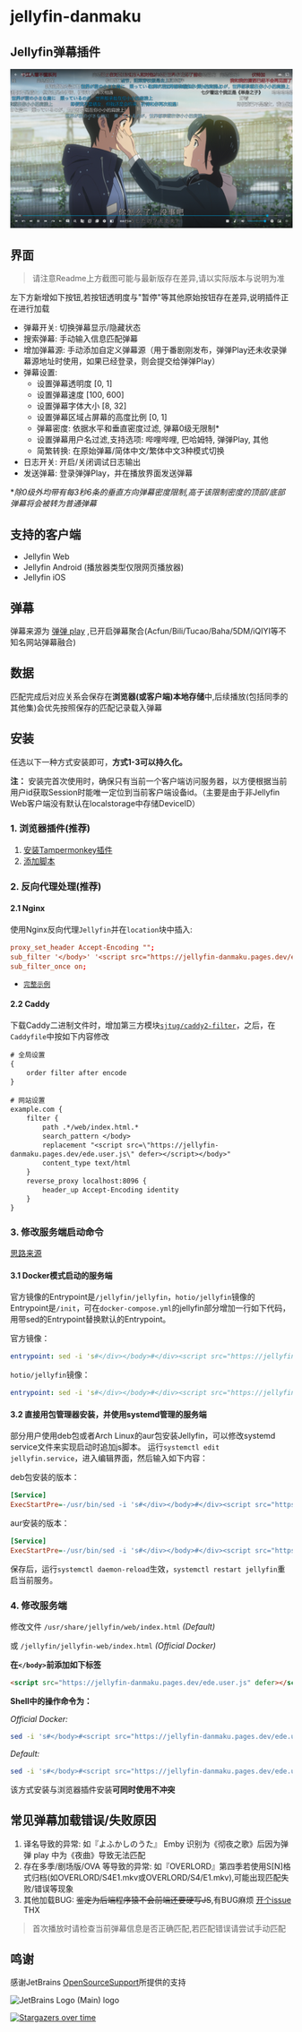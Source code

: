 # jellyfin-danmaku

## Jellyfin弹幕插件

![image](/Simple.png)

## 界面

> 请注意Readme上方截图可能与最新版存在差异,请以实际版本与说明为准

左下方新增如下按钮,若按钮透明度与"暂停"等其他原始按钮存在差异,说明插件正在进行加载

- 弹幕开关: 切换弹幕显示/隐藏状态
- 搜索弹幕: 手动输入信息匹配弹幕
- 增加弹幕源: 手动添加自定义弹幕源（用于番剧刚发布，弹弹Play还未收录弹幕源地址时使用，如果已经登录，则会提交给弹弹Play）
- 弹幕设置:
  - 设置弹幕透明度 [0, 1]
  - 设置弹幕速度 [100, 600]
  - 设置弹幕字体大小 [8, 32]
  - 设置弹幕区域占屏幕的高度比例 [0, 1]
  - 弹幕密度: 依据水平和垂直密度过滤, 弹幕0级无限制*
  - 设置弹幕用户名过滤,支持选项: 哔哩哔哩, 巴哈姆特, 弹弹Play, 其他
  - 简繁转换: 在原始弹幕/简体中文/繁体中文3种模式切换
- 日志开关: 开启/关闭调试日志输出
- 发送弹幕: 登录弹弹Play，并在播放界面发送弹幕

 **除0级外均带有每3秒6条的垂直方向弹幕密度限制,高于该限制密度的顶部/底部弹幕将会被转为普通弹幕*

## 支持的客户端

- Jellyfin Web
- Jellyfin Android (播放器类型仅限网页播放器)
- Jellyfin iOS

## 弹幕

弹幕来源为 [弹弹 play](https://www.dandanplay.com/) ,已开启弹幕聚合(Acfun/Bili/Tucao/Baha/5DM/iQIYI等不知名网站弹幕融合)

## 数据

匹配完成后对应关系会保存在**浏览器(或客户端)本地存储**中,后续播放(包括同季的其他集)会优先按照保存的匹配记录载入弹幕

## 安装

任选以下一种方式安装即可，**方式1-3可以持久化。**

**注：** 安装完首次使用时，确保只有当前一个客户端访问服务器，以方便根据当前用户id获取Session时能唯一定位到当前客户端设备id。（主要是由于非Jellyfin Web客户端没有默认在localstorage中存储DeviceID）

### 1. 浏览器插件(推荐)

1. [安装Tampermonkey插件](https://www.tampermonkey.net/)
2. [添加脚本](https://jellyfin-danmaku.pages.dev/ede.user.js)

### 2. 反向代理处理(推荐)

#### 2.1 Nginx

使用Nginx反向代理`Jellyfin`并在`location`块中插入:

```conf
proxy_set_header Accept-Encoding "";
sub_filter '</body>' '<script src="https://jellyfin-danmaku.pages.dev/ede.user.js" defer></script></body>';
sub_filter_once on;
```

- [`完整示例`](https://github.com/Izumiko/jellyfin-danmaku/issues/8)

#### 2.2 Caddy

下载Caddy二进制文件时，增加第三方模块[`sjtug/caddy2-filter`](https://github.com/sjtug/caddy2-filter)，之后，在`Caddyfile`中按如下内容修改

```Caddyfile
# 全局设置
{
    order filter after encode
}

# 网站设置
example.com {
    filter {
        path .*/web/index.html.*
        search_pattern </body>
        replacement "<script src=\"https://jellyfin-danmaku.pages.dev/ede.user.js\" defer></script></body>"
        content_type text/html
    }
    reverse_proxy localhost:8096 {
        header_up Accept-Encoding identity
    }
}
```

### 3. 修改服务端启动命令

[思路来源](https://github.com/Izumiko/jellyfin-danmaku/issues/20)

#### 3.1 Docker模式启动的服务端

官方镜像的Entrypoint是`/jellyfin/jellyfin`，`hotio/jellyfin`镜像的Entrypoint是`/init`，可在`docker-compose.yml`的jellyfin部分增加一行如下代码，用带sed的Entrypoint替换默认的Entrypoint。

官方镜像：

```yaml
entrypoint: sed -i 's#</div></body>#</div><script src="https://jellyfin-danmaku.pages.dev/ede.user.js" defer></script></body>#' /jellyfin/jellyfin-web/index.html && /jellyfin/jellyfin
```

`hotio/jellyfin`镜像：

```yaml
entrypoint: sed -i 's#</div></body>#</div><script src="https://jellyfin-danmaku.pages.dev/ede.user.js" defer></script></body>#' /usr/share/jellyfin/web/index.html && /init
```

#### 3.2 直接用包管理器安装，并使用systemd管理的服务端

部分用户使用deb包或者Arch Linux的aur包安装Jellyfin，可以修改systemd service文件来实现启动时追加js脚本。
运行`systemctl edit jellyfin.service`，进入编辑界面，然后输入如下内容：

deb包安装的版本：

```ini
[Service]
ExecStartPre=-/usr/bin/sed -i 's#</div></body>#</div><script src="https://jellyfin-danmaku.pages.dev/ede.user.js" defer></script></body>#' /usr/share/jellyfin/web/index.html
```

aur安装的版本：

```ini
[Service]
ExecStartPre=-/usr/bin/sed -i 's#</div></body>#</div><script src="https://jellyfin-danmaku.pages.dev/ede.user.js" defer></script></body>#' /usr/lib/jellyfin/jellyfin-web/index.html
```

保存后，运行`systemctl daemon-reload`生效，`systemctl restart jellyfin`重启当前服务。

### 4. 修改服务端

修改文件 `/usr/share/jellyfin/web/index.html`
*(Default)*

或 `/jellyfin/jellyfin-web/index.html`
*(Official Docker)*

**在`</body>`前添加如下标签**

```html
<script src="https://jellyfin-danmaku.pages.dev/ede.user.js" defer></script>
```

**Shell中的操作命令为：**

*Official Docker:*

```bash
sed -i 's#</body>#<script src="https://jellyfin-danmaku.pages.dev/ede.user.js" defer></script></body>#' /jellyfin/jellyfin-web/index.html
```

*Default:*

```bash
sed -i 's#</body>#<script src="https://jellyfin-danmaku.pages.dev/ede.user.js" defer></script></body>#' /usr/share/jellyfin/web/index.html
```

该方式安装与浏览器插件安装**可同时使用不冲突**

## 常见弹幕加载错误/失败原因

1. 译名导致的异常: 如『よふかしのうた』 Emby 识别为《彻夜之歌》后因为弹弹 play 中为《夜曲》导致无法匹配
2. 存在多季/剧场版/OVA 等导致的异常: 如『OVERLORD』第四季若使用S[N]格式归档(如OVERLORD/S4E1.mkv或OVERLORD/S4/E1.mkv),可能出现匹配失败/错误等现象
3. 其他加载BUG: ~~鉴定为后端程序猿不会前端还要硬写JS~~,有BUG麻烦 [开个issue](https://github.com/Izumiko/jellyfin-danmaku/issues/new/choose) THX

> 首次播放时请检查当前弹幕信息是否正确匹配,若匹配错误请尝试手动匹配

## 鸣谢

感谢JetBrains [OpenSourceSupport](https://jb.gg/OpenSourceSupport)所提供的支持

![JetBrains Logo (Main) logo](https://resources.jetbrains.com/storage/products/company/brand/logos/jb_beam.svg)

[![Stargazers over time](https://starchart.cc/Izumiko/jellyfin-danmaku.svg)](https://starchart.cc/Izumiko/jellyfin-danmaku)
